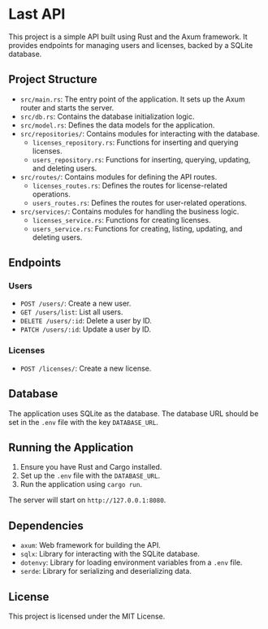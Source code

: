 # Last API

This project is a simple API built using Rust and the Axum framework. It provides endpoints for managing users and licenses, backed by a SQLite database.

## Project Structure

- `src/main.rs`: The entry point of the application. It sets up the Axum router and starts the server.
- `src/db.rs`: Contains the database initialization logic.
- `src/model.rs`: Defines the data models for the application.
- `src/repositories/`: Contains modules for interacting with the database.
    - `licenses_repository.rs`: Functions for inserting and querying licenses.
    - `users_repository.rs`: Functions for inserting, querying, updating, and deleting users.
- `src/routes/`: Contains modules for defining the API routes.
    - `licenses_routes.rs`: Defines the routes for license-related operations.
    - `users_routes.rs`: Defines the routes for user-related operations.
- `src/services/`: Contains modules for handling the business logic.
    - `licenses_service.rs`: Functions for creating licenses.
    - `users_service.rs`: Functions for creating, listing, updating, and deleting users.

## Endpoints

### Users

- `POST /users/`: Create a new user.
- `GET /users/list`: List all users.
- `DELETE /users/:id`: Delete a user by ID.
- `PATCH /users/:id`: Update a user by ID.

### Licenses

- `POST /licenses/`: Create a new license.

## Database

The application uses SQLite as the database. The database URL should be set in the `.env` file with the key `DATABASE_URL`.

## Running the Application

1. Ensure you have Rust and Cargo installed.
2. Set up the `.env` file with the `DATABASE_URL`.
3. Run the application using `cargo run`.

The server will start on `http://127.0.0.1:8080`.

## Dependencies

- `axum`: Web framework for building the API.
- `sqlx`: Library for interacting with the SQLite database.
- `dotenvy`: Library for loading environment variables from a `.env` file.
- `serde`: Library for serializing and deserializing data.

## License

This project is licensed under the MIT License.